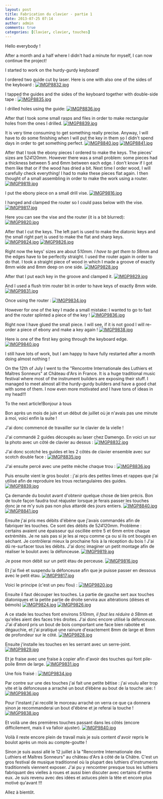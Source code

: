 ```yaml
---
layout: post
title: Fabrication du clavier - partie 1
date: 2013-07-25 07:14
author: admin
comments: true
categories: [Clavier, clavier, touches]
---
```

<!--:en-->Hello everybody !

After a month and a half where I didn't had a minute for myself, I can now continue the project!

I started to work on the hurdy-gurdy keyboard!

I ordered two guide cut by laser. Here is one with also one of the sides of the keyboard :
<a href="https://lh5.googleusercontent.com/-3fmgw3o4huM/Uemh8j_xI3I/AAAAAAAAF3U/wID7Jd8bKwY/s1024/IMGP8832.jpg"><img alt="IMGP8832.jpg" src="https://lh5.googleusercontent.com/-3fmgw3o4huM/Uemh8j_xI3I/AAAAAAAAF3U/wID7Jd8bKwY/s600/IMGP8832.jpg" /></a>

I tapped the guides and the sides of the keyboard together with double-side tape :
<a href="https://lh4.googleusercontent.com/-yAaAtYbyOCM/Uemh9b-t6QI/AAAAAAAAF3c/-hH1ySDY2lk/s1024/IMGP8835.jpg"><img alt="IMGP8835.jpg" src="https://lh4.googleusercontent.com/-yAaAtYbyOCM/Uemh9b-t6QI/AAAAAAAAF3c/-hH1ySDY2lk/s600/IMGP8835.jpg" /></a>

I drilled holes using the guide:
<a href="https://lh4.googleusercontent.com/-uZsrY4vyaBk/Uemh-U3t1PI/AAAAAAAAF3k/1I28vzpcE4I/s1024/IMGP8836.jpg"><img alt="IMGP8836.jpg" src="https://lh4.googleusercontent.com/-uZsrY4vyaBk/Uemh-U3t1PI/AAAAAAAAF3k/1I28vzpcE4I/s600/IMGP8836.jpg" /></a>

After that I took some small rasps and files in order to make rectangular holes from the ones I drilled.
<a href="https://lh4.googleusercontent.com/-Mw3vwG39jAc/Uemh_-qT2WI/AAAAAAAAF3s/5O_ZrV61Ovs/s1024/IMGP8839.jpg"><img alt="IMGP8839.jpg" src="https://lh4.googleusercontent.com/-Mw3vwG39jAc/Uemh_-qT2WI/AAAAAAAAF3s/5O_ZrV61Ovs/s600/IMGP8839.jpg" /></a>

It is very time consuming to get something really precise. Anyway, I will have to do some finishing when I will put the key in them so I didn't spend days in order to get something perfect.
<a href="https://lh4.googleusercontent.com/-IgsUcWmZGeE/UemiAxr7HOI/AAAAAAAAF30/G7B-ms0ubkI/s1024/IMGP8840.jpg"><img alt="IMGP8840.jpg" src="https://lh4.googleusercontent.com/-IgsUcWmZGeE/UemiAxr7HOI/AAAAAAAAF30/G7B-ms0ubkI/s600/IMGP8840.jpg" /></a>
<a href="https://lh4.googleusercontent.com/-CMK8TyFVXCk/UemiFZqRRII/AAAAAAAAF4A/iK223VCx6W0/s720/IMGP8841.jpg"><img alt="IMGP8841.jpg" src="https://lh4.googleusercontent.com/-CMK8TyFVXCk/UemiFZqRRII/AAAAAAAAF4A/iK223VCx6W0/s600/IMGP8841.jpg" /></a>

After that I took the ebony pieces I ordered to make the keys. The pieces' sizes are 5*24*120mm. However there was a small problem: some pieces had a thickness between 5 and 6mm between each edge. I don't know if I got them like that or if the wood has dried a bit. Next time I order wood, I will carefully check everything! I had to make these pieces flat again. I then thought of a small assembling in order to make the work using a router.
<a href="https://lh3.googleusercontent.com/-6QIzperOdzg/UfA6sj1EjaI/AAAAAAAAGKc/z0d5U0x23Lg/s1024/IMGP9819.jpg"><img alt="IMGP9819.jpg" src="https://lh3.googleusercontent.com/-6QIzperOdzg/UfA6sj1EjaI/AAAAAAAAGKc/z0d5U0x23Lg/s600/IMGP9819.jpg" /></a>

I put the ebony piece on a small drill vise.
<a href="https://lh5.googleusercontent.com/-vszjvr2hYKo/UfA6pVhjKwI/AAAAAAAAGKE/7p1bQOJi7tE/s1024/IMGP9816.jpg"><img alt="IMGP9816.jpg" src="https://lh5.googleusercontent.com/-vszjvr2hYKo/UfA6pVhjKwI/AAAAAAAAGKE/7p1bQOJi7tE/s600/IMGP9816.jpg" /></a>

I hanged and clamped the router so I could pass below with the vise.
<a href="https://lh3.googleusercontent.com/-UE1aSn0vq0A/UfA6qrIgcAI/AAAAAAAAGKM/ONrLgvTlh54/s1024/IMGP9817.jpg"><img alt="IMGP9817.jpg" src="https://lh3.googleusercontent.com/-UE1aSn0vq0A/UfA6qrIgcAI/AAAAAAAAGKM/ONrLgvTlh54/s600/IMGP9817.jpg" /></a>

Here you can see the vise and the router (it is a bit blurred):
<a href="https://lh4.googleusercontent.com/-eG2lMe1n8UM/UfA6tvsxk-I/AAAAAAAAGKk/-CK2zjCJA3Q/s1024/IMGP9820.jpg"><img alt="IMGP9820.jpg" src="https://lh4.googleusercontent.com/-eG2lMe1n8UM/UfA6tvsxk-I/AAAAAAAAGKk/-CK2zjCJA3Q/s600/IMGP9820.jpg" /></a>

After that I cut the keys. The left part is used to make the diatonic keys and the small right part is used to make the flat and sharp keys.
<a href="https://lh6.googleusercontent.com/-ZrX7uL9sl5c/UfA6u8K--fI/AAAAAAAAGKs/6w4FWiXNHZM/s1024/IMGP9824.jpg"><img alt="IMGP9824.jpg" src="https://lh6.googleusercontent.com/-ZrX7uL9sl5c/UfA6u8K--fI/AAAAAAAAGKs/6w4FWiXNHZM/s600/IMGP9824.jpg" /></a>
<a href="https://lh4.googleusercontent.com/-vjnYn0rUGks/UfA6v6W8jfI/AAAAAAAAGK0/uK7twlk6Ry0/s1024/IMGP9826.jpg"><img alt="IMGP9826.jpg" src="https://lh4.googleusercontent.com/-vjnYn0rUGks/UfA6v6W8jfI/AAAAAAAAGK0/uK7twlk6Ry0/s600/IMGP9826.jpg" /></a>

Right now the keys' sizes are about 5*10mm. I have to get them to 5*8mm and the edges have to be perfectly straight. I used the router again in order to do that.
I took a straight piece of wood in which I made a groove of exactly 8mm wide and 8mm deep on one side.
<a href="https://lh4.googleusercontent.com/-L2mhvJIueWM/UfA6xmCttZI/AAAAAAAAGK8/wpnaF-iVyds/s1024/IMGP9828.jpg"><img alt="IMGP9828.jpg" src="https://lh4.googleusercontent.com/-L2mhvJIueWM/UfA6xmCttZI/AAAAAAAAGK8/wpnaF-iVyds/s600/IMGP9828.jpg" /></a>

After that I put each key in the groove and clamped it.
<a href="https://lh6.googleusercontent.com/-0dHubtDZqlY/UfA6zBqJ1wI/AAAAAAAAGLE/BersCRSsUhk/s1024/IMGP9829.jpg"><img alt="IMGP9829.jpg" src="https://lh6.googleusercontent.com/-0dHubtDZqlY/UfA6zBqJ1wI/AAAAAAAAGLE/BersCRSsUhk/s600/IMGP9829.jpg" /></a>

And I used a flush trim router bit in order to have keys of exactly 8mm wide.
<a href="https://lh3.googleusercontent.com/-PyU89SJaeIg/UfA60Q3VDaI/AAAAAAAAGLM/vkJudIL1VWw/s1024/IMGP9831.jpg"><img alt="IMGP9831.jpg" src="https://lh3.googleusercontent.com/-PyU89SJaeIg/UfA60Q3VDaI/AAAAAAAAGLM/vkJudIL1VWw/s600/IMGP9831.jpg" /></a>

Once using the router :
<a href="https://lh4.googleusercontent.com/-vhEbwUQ6-P0/UfA62stpevI/AAAAAAAAGLc/96r6C_ddeoE/s1024/IMGP9834.jpg"><img alt="IMGP9834.jpg" src="https://lh4.googleusercontent.com/-vhEbwUQ6-P0/UfA62stpevI/AAAAAAAAGLc/96r6C_ddeoE/s600/IMGP9834.jpg" /></a>

However for one of the key I made a small mistake: I wanted to go to fast and the router splinted a piece of the key !
<a href="https://lh5.googleusercontent.com/-0ciUdy9GTjk/UfA63yYFbiI/AAAAAAAAGLk/EjNKhS9bs6Y/s1024/IMGP9836.jpg"><img alt="IMGP9836.jpg" src="https://lh5.googleusercontent.com/-0ciUdy9GTjk/UfA63yYFbiI/AAAAAAAAGLk/EjNKhS9bs6Y/s600/IMGP9836.jpg" /></a>

Right now I have glued the small piece. I will see, if it is not good I will re-order a piece of ebony and make a key again !
<a href="https://lh4.googleusercontent.com/-AVEF86fbtHc/UfA65CbfnTI/AAAAAAAAGLs/gUUk4E3PUho/s1024/IMGP9838.jpg"><img alt="IMGP9838.jpg" src="https://lh4.googleusercontent.com/-AVEF86fbtHc/UfA65CbfnTI/AAAAAAAAGLs/gUUk4E3PUho/s600/IMGP9838.jpg" /></a>

Here is one of the first key going through the keyboard edge.
<a href="https://lh3.googleusercontent.com/-O_xXX6OZasY/UfA66DE2IOI/AAAAAAAAGL0/ROIv9p00ZKU/s720/IMGP9840.jpg"><img alt="IMGP9840.jpg" src="https://lh3.googleusercontent.com/-O_xXX6OZasY/UfA66DE2IOI/AAAAAAAAGL0/ROIv9p00ZKU/s600/IMGP9840.jpg" /></a>

I still have lots of work, but I am happy to have fully restarted after a month doing almost nothing !

On the 12th of July I went to the "Rencontre Internationale des Luthiers et Maîtres Sonneurs" at Château d'Ars in France. It is a huge traditional music festival where most of the instrument builders are exposing their stuff. I managed to meet almost all the hurdy-gurdy builders and have a good chat with some of them. I now even more motivated and I have tons of ideas in my head!!!

To the next article!<!--:--><!--:fr-->Bonjour à tous

Bon après un mois de juin et un début de juillet où je n'avais pas une minute à moi, voici enfin la suite !

J'ai donc commencé de travailler sur le clavier de la vielle !

J'ai commandé 2 guides découpés au laser chez Damengo. En voici un sur la photo avec un côté de clavier au dessus :
<a href="https://lh5.googleusercontent.com/-3fmgw3o4huM/Uemh8j_xI3I/AAAAAAAAF3U/wID7Jd8bKwY/s1024/IMGP8832.jpg"><img class="alignnone" alt="IMGP8832.jpg" src="https://lh5.googleusercontent.com/-3fmgw3o4huM/Uemh8j_xI3I/AAAAAAAAF3U/wID7Jd8bKwY/s600/IMGP8832.jpg" /></a>

J'ai donc scotché les guides et les 2 côtés de clavier ensemble avec sur scotch double face :
<a href="https://lh4.googleusercontent.com/-yAaAtYbyOCM/Uemh9b-t6QI/AAAAAAAAF3c/-hH1ySDY2lk/s1024/IMGP8835.jpg"><img class="alignnone" alt="IMGP8835.jpg" src="https://lh4.googleusercontent.com/-yAaAtYbyOCM/Uemh9b-t6QI/AAAAAAAAF3c/-hH1ySDY2lk/s600/IMGP8835.jpg" /></a>

J'ai ensuite percé avec une petite mèche chaque trou :
<a href="https://lh4.googleusercontent.com/-uZsrY4vyaBk/Uemh-U3t1PI/AAAAAAAAF3k/1I28vzpcE4I/s1024/IMGP8836.jpg"><img class="alignnone" alt="IMGP8836.jpg" src="https://lh4.googleusercontent.com/-uZsrY4vyaBk/Uemh-U3t1PI/AAAAAAAAF3k/1I28vzpcE4I/s600/IMGP8836.jpg" /></a>

Puis ensuite vient le gros boulot : j'ai pris des petites limes et rappes que j'ai utilisé afin de reproduire les trous rectangulaires des guides.
<a href="https://lh4.googleusercontent.com/-Mw3vwG39jAc/Uemh_-qT2WI/AAAAAAAAF3s/5O_ZrV61Ovs/s1024/IMGP8839.jpg"><img class="alignnone" alt="IMGP8839.jpg" src="https://lh4.googleusercontent.com/-Mw3vwG39jAc/Uemh_-qT2WI/AAAAAAAAF3s/5O_ZrV61Ovs/s600/IMGP8839.jpg" /></a>

Ça demande du boulot avant d'obtenir quelque chose de bien précis. Bon de toute façon faudra tout réajuster lorsque je ferais passer les touches donc je ne m'y suis pas non plus attardé des jours entiers.
<a href="https://lh4.googleusercontent.com/-IgsUcWmZGeE/UemiAxr7HOI/AAAAAAAAF30/G7B-ms0ubkI/s1024/IMGP8840.jpg"><img class="alignnone" alt="IMGP8840.jpg" src="https://lh4.googleusercontent.com/-IgsUcWmZGeE/UemiAxr7HOI/AAAAAAAAF30/G7B-ms0ubkI/s600/IMGP8840.jpg" /></a>
<a href="https://lh4.googleusercontent.com/-CMK8TyFVXCk/UemiFZqRRII/AAAAAAAAF4A/iK223VCx6W0/s720/IMGP8841.jpg"><img class="alignnone" alt="IMGP8841.jpg" src="https://lh4.googleusercontent.com/-CMK8TyFVXCk/UemiFZqRRII/AAAAAAAAF4A/iK223VCx6W0/s600/IMGP8841.jpg" /></a>

Ensuite j'ai pris mes débits d'ébène que j'avais commandés afin de fabriquer les touches. Ce sont des débits de 5*24*120mm. Problème : certains avaient une épaisseur qui oscillée entre 5 et 6mm entre chaque extrémités. Je ne sais pas si je les ai reçu comme ça ou si ils ont bougés en séchant. Je contrôlerai mieux la prochaine fois à la réception du bois ! J'ai dû re-surfacer tous les débits. J'ai donc imaginer un petit montage afin de réaliser le boulot avec la défonceuse.
<a href="https://lh3.googleusercontent.com/-6QIzperOdzg/UfA6sj1EjaI/AAAAAAAAGKc/z0d5U0x23Lg/s1024/IMGP9819.jpg"><img class="alignnone" alt="IMGP9819.jpg" src="https://lh3.googleusercontent.com/-6QIzperOdzg/UfA6sj1EjaI/AAAAAAAAGKc/z0d5U0x23Lg/s600/IMGP9819.jpg" /></a>

Je pose mon débit sur un petit étau de perceuse.
<a href="https://lh5.googleusercontent.com/-vszjvr2hYKo/UfA6pVhjKwI/AAAAAAAAGKE/7p1bQOJi7tE/s1024/IMGP9816.jpg"><img class="alignnone" alt="IMGP9816.jpg" src="https://lh5.googleusercontent.com/-vszjvr2hYKo/UfA6pVhjKwI/AAAAAAAAGKE/7p1bQOJi7tE/s600/IMGP9816.jpg" /></a>

Et j'ai fixé et suspendu la défonceuse afin que je puisse passer en dessous avec le petit étau.
<a href="https://lh3.googleusercontent.com/-UE1aSn0vq0A/UfA6qrIgcAI/AAAAAAAAGKM/ONrLgvTlh54/s1024/IMGP9817.jpg"><img class="alignnone" alt="IMGP9817.jpg" src="https://lh3.googleusercontent.com/-UE1aSn0vq0A/UfA6qrIgcAI/AAAAAAAAGKM/ONrLgvTlh54/s600/IMGP9817.jpg" /></a>

Voici le principe (c'est un peu flou) :
<a href="https://lh4.googleusercontent.com/-eG2lMe1n8UM/UfA6tvsxk-I/AAAAAAAAGKk/-CK2zjCJA3Q/s1024/IMGP9820.jpg"><img class="alignnone" alt="IMGP9820.jpg" src="https://lh4.googleusercontent.com/-eG2lMe1n8UM/UfA6tvsxk-I/AAAAAAAAGKk/-CK2zjCJA3Q/s600/IMGP9820.jpg" /></a>

Ensuite il faut découper les touches. La partie de gauche sert aux touches diatoniques et la petite partie de droite servira aux altérations (dièses et bémols)
<a href="https://lh6.googleusercontent.com/-ZrX7uL9sl5c/UfA6u8K--fI/AAAAAAAAGKs/6w4FWiXNHZM/s1024/IMGP9824.jpg"><img class="alignnone" alt="IMGP9824.jpg" src="https://lh6.googleusercontent.com/-ZrX7uL9sl5c/UfA6u8K--fI/AAAAAAAAGKs/6w4FWiXNHZM/s600/IMGP9824.jpg" /></a>
<a href="https://lh4.googleusercontent.com/-vjnYn0rUGks/UfA6v6W8jfI/AAAAAAAAGK0/uK7twlk6Ry0/s1024/IMGP9826.jpg"><img class="alignnone" alt="IMGP9826.jpg" src="https://lh4.googleusercontent.com/-vjnYn0rUGks/UfA6v6W8jfI/AAAAAAAAGK0/uK7twlk6Ry0/s600/IMGP9826.jpg" /></a>

A ce stade les touches font environs 5*10mm, il faut les réduire à 5*8mm et qu'elles aient des faces très droites. J'ai donc encore utilisé la défonceuse.
J'ai d'abord pris un bout de bois comportant une face bien rabotée et dégauchie, et j'ai pratiqué une rainure d'exactement 8mm de large et 8mm de profondeur sur le côté.
<a href="https://lh4.googleusercontent.com/-L2mhvJIueWM/UfA6xmCttZI/AAAAAAAAGK8/wpnaF-iVyds/s1024/IMGP9828.jpg"><img class="alignnone" alt="IMGP9828.jpg" src="https://lh4.googleusercontent.com/-L2mhvJIueWM/UfA6xmCttZI/AAAAAAAAGK8/wpnaF-iVyds/s600/IMGP9828.jpg" /></a>

Ensuite j'installe les touches en les serrant avec un serre-joint.
<a href="https://lh6.googleusercontent.com/-0dHubtDZqlY/UfA6zBqJ1wI/AAAAAAAAGLE/BersCRSsUhk/s1024/IMGP9829.jpg"><img class="alignnone" alt="IMGP9829.jpg" src="https://lh6.googleusercontent.com/-0dHubtDZqlY/UfA6zBqJ1wI/AAAAAAAAGLE/BersCRSsUhk/s600/IMGP9829.jpg" /></a>

Et je fraise avec une fraise à copier afin d'avoir des touches qui font pile-poile 8mm de large.
<a href="https://lh3.googleusercontent.com/-PyU89SJaeIg/UfA60Q3VDaI/AAAAAAAAGLM/vkJudIL1VWw/s1024/IMGP9831.jpg"><img class="alignnone" alt="IMGP9831.jpg" src="https://lh3.googleusercontent.com/-PyU89SJaeIg/UfA60Q3VDaI/AAAAAAAAGLM/vkJudIL1VWw/s600/IMGP9831.jpg" /></a>

Une fois fraisé :
<a href="https://lh4.googleusercontent.com/-vhEbwUQ6-P0/UfA62stpevI/AAAAAAAAGLc/96r6C_ddeoE/s1024/IMGP9834.jpg"><img class="alignnone" alt="IMGP9834.jpg" src="https://lh4.googleusercontent.com/-vhEbwUQ6-P0/UfA62stpevI/AAAAAAAAGLc/96r6C_ddeoE/s600/IMGP9834.jpg" /></a>

Par contre sur une des touches j'ai fait une petite bêtise : j'ai voulu aller trop vite et la défonceuse a arraché un bout d’ébène au bout de la touche :aie: !
<a href="https://lh5.googleusercontent.com/-0ciUdy9GTjk/UfA63yYFbiI/AAAAAAAAGLk/EjNKhS9bs6Y/s1024/IMGP9836.jpg"><img class="alignnone" alt="IMGP9836.jpg" src="https://lh5.googleusercontent.com/-0ciUdy9GTjk/UfA63yYFbiI/AAAAAAAAGLk/EjNKhS9bs6Y/s600/IMGP9836.jpg" /></a>

Pour l'instant j'ai recollé le morceau arraché on verra ce que ça donnera sinon je recommanderai un bout d'ébène et je referai la touche !
<a href="https://lh4.googleusercontent.com/-AVEF86fbtHc/UfA65CbfnTI/AAAAAAAAGLs/gUUk4E3PUho/s1024/IMGP9838.jpg"><img class="alignnone" alt="IMGP9838.jpg" src="https://lh4.googleusercontent.com/-AVEF86fbtHc/UfA65CbfnTI/AAAAAAAAGLs/gUUk4E3PUho/s600/IMGP9838.jpg" /></a>

Et voilà une des premières touches passant dans les côtés (encore difficilement, mais il va falloir ajuster).
<a href="https://lh3.googleusercontent.com/-O_xXX6OZasY/UfA66DE2IOI/AAAAAAAAGL0/ROIv9p00ZKU/s720/IMGP9840.jpg"><img class="alignnone" alt="IMGP9840.jpg" src="https://lh3.googleusercontent.com/-O_xXX6OZasY/UfA66DE2IOI/AAAAAAAAGL0/ROIv9p00ZKU/s600/IMGP9840.jpg" /></a>

Voilà il reste encore plein de travail mais je suis content d'avoir repris le boulot après un mois au compte-goutte !

Sinon je suis aussi allé le 12 juillet à la "Rencontre Internationale des Luthiers et Maîtres Sonneurs" au château d'Ars à côté de la Châtre. C'est un gros festival de musique traditionnel où la plupart des luthiers d'instruments traditionnels viennent exposer. J'ai pu y rencontrer presque tous les luthiers fabriquant des vielles à roues et aussi bien discuter avec certains d'entre eux. Je suis revenu avec des idées et astuces plein la tête et encore plus motivé qu'avant !!!

Allez à bientôt.<!--:-->
